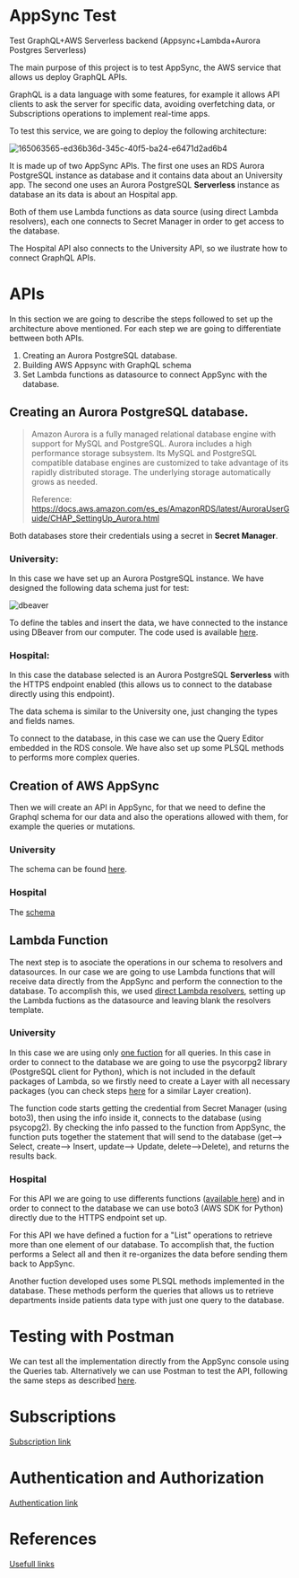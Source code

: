 # AppSync Test
Test GraphQL+AWS Serverless backend (Appsync+Lambda+Aurora Postgres Serverless)

The main purpose of this project is to test AppSync, the AWS service that allows us deploy GraphQL APIs.

GraphQL is a data language with some features, for example it allows API clients to ask the server for specific data, avoiding overfetching data, or Subscriptions operations to implement real-time apps.

To test this service, we are going to deploy the following architecture:

![165063565-ed36b36d-345c-40f5-ba24-e6471d2ad6b4](https://user-images.githubusercontent.com/100789868/165940664-e6baef32-cc9f-4d17-bff7-2c27f6eb0bb8.png)

It is made up of two AppSync APIs. The first one uses an RDS Aurora PostgreSQL instance as database and it contains data about an University app. The second one uses an Aurora PostgreSQL **Serverless** instance as database an its data is about an Hospital app.

Both of them use Lambda functions as data source (using direct Lambda resolvers), each one connects to Secret Manager in order to get access to the database. 

The Hospital API also connects to the University API, so we ilustrate how to connect GraphQL APIs.

# APIs

In this section we are going to describe the steps followed to set up the architecture above mentioned. For each step we are going to differentiate bettween both APIs. 

 1. Creating an Aurora PostgreSQL database.
 2. Building AWS Appsync with GraphQL schema
 3. Set Lambda functions as datasource to connect AppSync with the database.

## Creating an Aurora PostgreSQL database.

> Amazon Aurora is a fully managed relational database engine with
> support for MySQL and PostgreSQL. Aurora includes a high performance
> storage subsystem. Its MySQL and PostgreSQL compatible database
> engines are customized to take advantage of its rapidly distributed
> storage. The underlying storage automatically grows as needed.
> 
> Reference: 
> https://docs.aws.amazon.com/es_es/AmazonRDS/latest/AuroraUserGuide/CHAP_SettingUp_Aurora.html

Both databases store their credentials using a secret in **Secret Manager**. 

### University:
In this case we have set up an Aurora PostgreSQL instance.
We have designed the following data schema just for test:

![dbeaver](https://user-images.githubusercontent.com/100789868/166444633-a608224f-d0ab-4775-a5a9-b7e6328890cf.PNG)

To define the tables and insert the data, we have connected to the instance using DBeaver from our computer. The code used is available [here](https://github.com/parodoTS/PCMT25/tree/main/PostgreSQL).

### Hospital:
In this case the database selected is an Aurora PostgreSQL **Serverless** with the HTTPS endpoint enabled (this allows us to connect to the database directly using this endpoint).

The data schema is similar to the University one, just changing the types and fields names.

To connect to the database, in this case we can use the Query Editor embedded in the RDS console.
We have also set up some PLSQL methods to performs more complex queries. 

## Creation of AWS AppSync

Then we will create an API in AppSync, for that we need to define the Graphql schema for our data and also the operations allowed with them, for example the queries or mutations.

### University
The schema can be found [here](https://github.com/parodoTS/PCMT25/blob/main/AppSync/Schemas/UniversitySchema.graphql).

### Hospital
The [schema](https://github.com/parodoTS/PCMT25/blob/main/AppSync/Schemas/HospitalSchema.graphql)


## Lambda Function

The next step is to asociate the operations in our schema to resolvers and datasources. In our case we are going to use Lambda functions that will receive data directly from the AppSync and perform the connection to the database. To accomplish this, we used [direct Lambda resolvers](https://docs.aws.amazon.com/es_es/appsync/latest/devguide/resolver-mapping-template-reference-lambda.html#direct-lambda-resolvers), setting up the Lambda fuctions as the datasource and leaving blank the resolvers template.


### University
In this case we are using only [one fuction](https://github.com/parodoTS/PCMT25/blob/main/Lambda/University/apiUniversidad.py) for all queries. In this case in order to connect to the database we are going to use the psycorpg2 library (PostgreSQL client for Python), which is not included in the default packages of Lambda, so we firstly need to create a Layer with all necessary packages (you can check steps [here](https://github.com/parodoTS/SkillProfile/blob/main/Lambda/LayerOpenpyxl.md) for a similar Layer creation).

The function code starts getting the credential from Secret Manager (using boto3), then using the info inside it, connects to the database (using psycopg2). By checking the info passed to the function from AppSync, the function puts together the statement that will send to the database (get--> Select, create--> Insert, update--> Update, delete-->Delete), and returns the results back.

### Hospital
For this API we are going to use differents functions ([available here](https://github.com/parodoTS/PCMT25/tree/main/Lambda/Hospital)) and in order to connect to the database we can use boto3 (AWS SDK for Python) directly due to the HTTPS endpoint set up.

For this API we have defined a fuction for a "List" operations to retrieve more than one element of our database. To accomplish that, the fuction performs a Select all and then it re-organizes the data before sending them back to AppSync.

Another fuction developed uses some PLSQL methods implemented in the database. These methods perform the queries that allows us to retrieve departments inside patients data type with just one query to the database.

 
# Testing with Postman
 We can test all the implementation directly from the AppSync console using the Queries tab. Alternatively we can use Postman to test the API, following the same steps as described [here](https://github.com/parodoTS/SkillProfile#testing-the-api-with-postman).

# Subscriptions
[Subscription link](https://github.com/parodoTS/PCMT25/tree/main/AppSync/Subscriptions)
# Authentication and Authorization
[Authentication link](https://github.com/parodoTS/PCMT25/tree/main/AppSync/Authentication)

# References
[Usefull links](https://github.com/parodoTS/PCMT25/tree/main/References)
